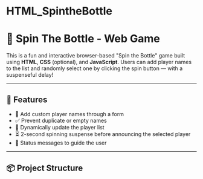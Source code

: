 # HTML_SpintheBottle

# 🎉 Spin The Bottle - Web Game

This is a fun and interactive browser-based "Spin the Bottle" game built using **HTML**, **CSS** (optional), and **JavaScript**. Users can add player names to the list and randomly select one by clicking the spin button — with a suspenseful delay!

---

## 🚀 Features

- 🎯 Add custom player names through a form
- ✅ Prevent duplicate or empty names
- 🔁 Dynamically update the player list
- ⏳ 2-second spinning suspense before announcing the selected player
- 📢 Status messages to guide the user

---

## 📦 Project Structure

